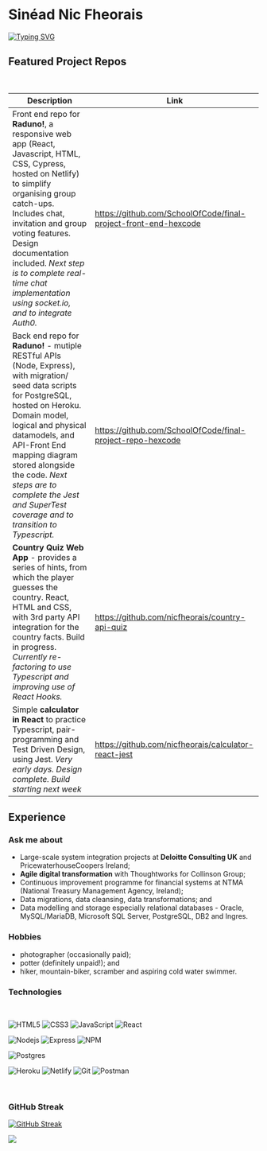 # Sinéad Nic Fheorais

<!-- From here: https://readme-typing-svg.herokuapp.com/demo/ -->

[![Typing SVG](https://readme-typing-svg.herokuapp.com?size=21&color=4296B3&lines=Developer+Analyst+Civil+Engineer+;Javascript+React+Node+Express;PostgreSQL+MySQL+Oracle+SQLServer)](https://git.io/typing-svg)

## Featured Project Repos

<!--School of Code (https://www.schoolofcode.co.uk/) projects with HTML, CSS,
Javascript, React, Typescript, Node, Express, REST APIs, Jest, Cypress, Git and
Github, to name but a few of the technologies we got to grips with. The bootcamp
culminated in a gruelling, four-week, group project: six people; four intense
weeks; pair-programming from inception to full stack demo for **Raduno! Catch up
without the fuss!** a responsive web app designed to streamline arranging big
group events, whichm, as we know, can be like herding cats. -->

 <br />


| Description                                                                                                                                                                                                                                                                                                                                         | Link                                                            |
| --------------------------------------------------------------------------------------------------------------------------------------------------------------------------------------------------------------------------------------------------------------------------------------------------------------------------------------------------- | --------------------------------------------------------------- |
| Front end repo for **Raduno!**, a responsive web app (React, Javascript, HTML, CSS, Cypress, hosted on Netlify) to simplify organising group catch-ups. Includes chat, invitation and group voting features. Design documentation included. _Next step is to complete real-time chat implementation using socket.io, and to integrate Auth0._       | https://github.com/SchoolOfCode/final-project-front-end-hexcode |
| Back end repo for **Raduno!** - mutiple RESTful APIs (Node, Express), with migration/ seed data scripts for PostgreSQL, hosted on Heroku. Domain model, logical and physical datamodels, and API-Front End mapping diagram stored alongside the code. _Next steps are to complete the Jest and SuperTest coverage and to transition to Typescript._ | https://github.com/SchoolOfCode/final-project-repo-hexcode      |
| **Country Quiz Web App** - provides a series of hints, from which the player guesses the country. React, HTML and CSS, with 3rd party API integration for the country facts. Build in progress. _Currently re-factoring to use Typescript and improving use of React Hooks._                                                                        | https://github.com/nicfheorais/country-api-quiz                 |
| Simple **calculator in React** to practice Typescript, pair-programming and Test Driven Design, using Jest. _Very early days. Design complete. Build starting next week_                                                                                                                                                                            | https://github.com/nicfheorais/calculator-react-jest            |


## Experience

<!--Working as a full stack developer for close to 10 years, on a range of different
tech stacks (PHP, Perl, Ab Initio, PL/SQL, SQL, BroadVision, CA-OpenROAD &
Ingres, MySQL, Microsoft SQLServer, Oracle) and on complex, multi-million pound
projects. I then forked my career into business analysis and project management
for several years, before merging back into my first love, coding. -->

<!-- | Company | Client/Project | Experience |
| ------- | -------------- | ---------- |
| TBC     | TBC            | TBC        |
| TBC     | TBC            | TBC        |
| TBC     | TBC            | TBC        |
| TBC     | TBC            | TBC        |
| TBC     | TBC            | TBC        |
| TBC     | TBC            | TBC        | -->

### Ask me about

-   Large-scale system integration projects at **Deloitte Consulting UK** and
    PricewaterhouseCoopers Ireland;
-   **Agile digital transformation** with Thoughtworks for Collinson Group;
-   Continuous improvement programme for financial systems at NTMA (National
    Treasury Management Agency, Ireland);
-   Data migrations, data cleansing, data transformations; and
-   Data modelling and storage especially relational databases - Oracle,
    MySQL/MariaDB, Microsoft SQL Server, PostgreSQL, DB2 and Ingres.

### Hobbies

-   photographer (occasionally paid);
-   potter (definitely unpaid!); and
-   hiker, mountain-biker, scramber and aspiring cold water swimmer.

### Technologies

<br />
<!-- TODO: add in Perl, PHP, C, PL/SQL, T-SQL -->

![HTML5](https://img.shields.io/badge/HTML5-E34F26?style=for-the-badge&logo=html5&logoColor=white)
![CSS3](https://img.shields.io/badge/CSS3-1572B6?style=for-the-badge&logo=css3&logoColor=white)
![JavaScript](https://img.shields.io/badge/JavaScript-323330?style=for-the-badge&logo=javascript&logoColor=F7DF1E)
![React](https://img.shields.io/badge/React-20232A?style=for-the-badge&logo=react&logoColor=61DAFB)

![Nodejs](https://img.shields.io/badge/Node.js-339933?style=for-the-badge&logo=nodedotjs&logoColor=white)
![Express](https://img.shields.io/badge/Express.js-404D59?style=for-the-badge)
![NPM](https://img.shields.io/badge/npm-CB3837?style=for-the-badge&logo=npm&logoColor=white)

![Postgres](https://img.shields.io/badge/postgres-%23316192.svg?style=for-the-badge&logo=postgresql&logoColor=white)

![Heroku](https://img.shields.io/badge/heroku-%23430098.svg?style=for-the-badge&logo=heroku&logoColor=white)
![Netlify](https://img.shields.io/badge/netlify-%23000000.svg?style=for-the-badge&logo=netlify&logoColor=#00C7B7)
![Git](https://img.shields.io/badge/git-%23F05033.svg?style=for-the-badge&logo=git&logoColor=white)
![Postman](https://img.shields.io/badge/Postman-FF6C37?style=for-the-badge&logo=postman&logoColor=white)

<br />

### GitHub Streak

[![GitHub Streak](https://github-readme-streak-stats.herokuapp.com?user=nicfheorais&theme=prussian&date_format=M%20j%5B%2C%20Y%5D)](https://git.io/streak-stats)

![](https://komarev.com/ghpvc/?username=nicfheorais&color=blue&label=Github+Profile+Views)
